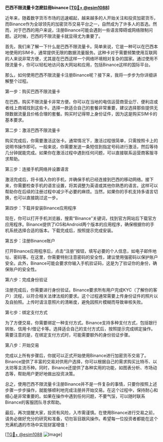 **巴西不限流量卡怎麽註冊binance [[TG💪+ @esim1088](https://t.me/s/esim1088)]**

近年来，随着数字货币市场的迅速崛起，越来越多的人开始关注和投资加密货币，而Binance作为全球领先的加密货币交易平台之一，自然成为了许多人的首选。然而，对于巴西的用户来说，注册Binance可能会遇到一些语言障碍或网络限制问题。这时候，巴西的不限流量卡就显得尤为重要了。

首先，我们来了解一下什么是巴西不限流量卡。简单来说，它是一种可以在巴西本地使用的SIM卡，通常提供无限的数据流量服务。这种卡对于需要频繁使用互联网的人来说非常方便，尤其是在巴西这样一个网络环境相对复杂的国家。通过使用不限流量卡，你可以轻松地访问各大网站和应用，包括Binance这样的国际平台。

那么，如何使用巴西不限流量卡注册Binance呢？接下来，我将一步步为你详细讲解整个过程。

第一步：购买巴西不限流量卡

在巴西，购买不限流量卡非常方便。你可以在当地的电信运营商营业厅、便利店或者线上商城找到这些卡。选择一款适合自己的套餐非常重要，建议选择那些提供无限数据流量且价格合理的套餐。购买时记得带上身份证件，因为这是购买SIM卡的基本要求。

第二步：激活巴西不限流量卡

购买完成后，你需要激活这张卡。通常情况下，激活过程很简单，只需按照卡上的说明书操作即可。一般来说，你需要发送一条短信到指定号码进行激活，然后等待几分钟就能完成。如果你在激活过程中遇到任何问题，可以直接联系运营商客服寻求帮助。

第三步：连接手机网络并设置语言

激活完成后，将卡插入你的手机，并确保手机已经连接到巴西的移动网络。接下来，你需要检查手机的语言设置，将其调整为英语或其他你熟悉的语言。这样可以帮助你在后续的注册过程中减少不必要的麻烦。当然，如果你的手机支持多语言切换，也可以直接跳过这一步。

第四步：下载并安装Binance应用程序

现在，你可以打开手机浏览器，搜索“Binance”关键词，找到官方网站后下载官方应用程序。Binance提供了iOS和Android两个版本的应用程序，确保根据你的手机系统选择合适的版本。下载完成后，按照提示完成安装。

第五步：注册Binance账户

打开Binance应用程序后，点击“注册”按钮，填写必要的个人信息，如电子邮件地址、密码等。在这里，你需要特别注意密码的安全性，建议使用强密码以保护账户安全。此外，Binance可能会要求你输入手机验证码，这是为了验证你的身份，确保账户的安全性。

第六步：完成身份验证

注册完成后，你需要进行身份验证。Binance要求所有用户完成KYC（了解你的客户）流程，以符合相关法律法规的要求。这个过程通常需要上传身份证件的照片以及自拍照。上传时请注意照片的清晰度，避免因照片模糊而导致审核失败。

第七步：绑定支付方式

为了方便交易，你需要绑定一种支付方式。Binance支持多种支付方式，包括银行转账、信用卡/借记卡等。选择适合自己的支付方式后，按照提示完成绑定操作。需要注意的是，在绑定支付方式时，可能需要额外的身份验证步骤。

第八步：开始交易

完成以上所有步骤后，你就可以正式开始使用Binance进行加密货币交易了。Binance提供了丰富的交易对供用户选择，你可以根据自己的需求购买比特币、以太坊等主流币种。同时，Binance还提供了各种实用的功能，如图表分析、市场动态等，帮助用户更好地做出投资决策。

总之，使用巴西不限流量卡注册Binance并不是一件复杂的事情，只要你按照上述步骤一步步操作，就能够顺利地完成注册并开始交易。在这个过程中，保持耐心和细心是非常重要的。如果在操作中遇到任何问题，不要气馁，可以随时联系Binance的客服团队寻求帮助。

最后，再次提醒大家，投资有风险，入市需谨慎。在使用Binance进行交易之前，请务必做好充分的研究和准备，切勿盲目跟风操作。希望每一位投资者都能在这个充满机遇的市场中实现财富增值！

[[TG💪+ @esim1088](https://t.me/s/esim1088) ![Image](https://i.postimg.cc/4NQfJmqS/Snipaste-2025-05-13-00-14-12.png)]